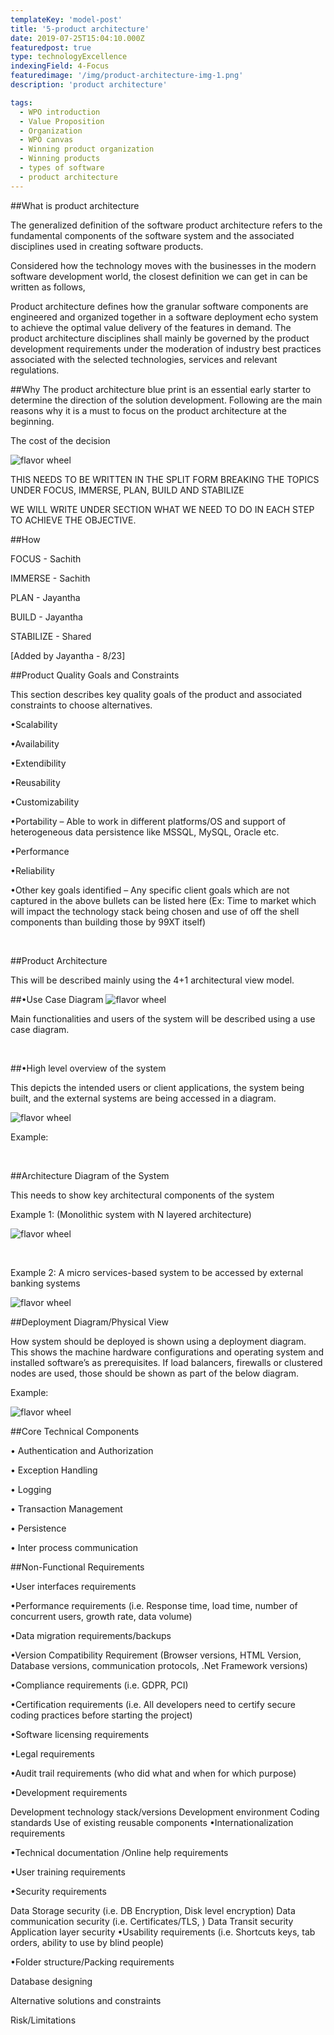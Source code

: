 ```yaml
---
templateKey: 'model-post'
title: '5-product architecture'
date: 2019-07-25T15:04:10.000Z
featuredpost: true
type: technologyExcellence
indexingField: 4-Focus
featuredimage: '/img/product-architecture-img-1.png'
description: 'product architecture'

tags:
  - WPO introduction
  - Value Proposition
  - Organization
  - WPO canvas
  - Winning product organization
  - Winning products
  - types of software
  - product architecture
---
```


##What is product architecture


The generalized definition of the software product architecture refers to the fundamental components of the software system and the associated disciplines used in creating software products.



Considered how the technology moves with the businesses in the modern software development world, the closest definition we can get in can be written as follows,



Product architecture defines how the granular software components are engineered and organized together in a software deployment echo system to achieve the optimal value delivery of the features in demand. The product architecture disciplines shall mainly be governed by the product development requirements under the moderation of industry best practices associated with the selected technologies, services and relevant regulations.



##Why
The product architecture blue print is an essential early starter to determine the direction of the solution development. Following are the main reasons why it is a must to focus on the product architecture at the beginning.



The cost of the decision

![flavor wheel](/img/product-architecture-img-1.png)




THIS NEEDS TO BE WRITTEN IN THE SPLIT FORM BREAKING THE TOPICS UNDER FOCUS, IMMERSE, PLAN, BUILD AND STABILIZE

WE WILL WRITE UNDER <HOW> SECTION WHAT WE NEED TO DO IN EACH STEP TO ACHIEVE THE OBJECTIVE.



##How


FOCUS - Sachith

IMMERSE - Sachith

PLAN - Jayantha

BUILD - Jayantha

STABILIZE - Shared



[Added by Jayantha - 8/23] 



##Product Quality Goals and Constraints

This section describes key quality goals of the product and associated constraints to choose alternatives.



•Scalability

•Availability

•Extendibility

•Reusability 

•Customizability

•Portability – Able to work in different platforms/OS and support of heterogeneous data persistence like MSSQL, MySQL, Oracle etc.

•Performance

•Reliability 

•Other key goals identified – Any specific client goals which are not captured in the above bullets can be listed here (Ex: Time to market which will impact the technology stack being chosen and use of off the shell components than building those by 99XT itself)



 

##Product Architecture

This will be described mainly using the 4+1 architectural view model.



##•Use Case Diagram
![flavor wheel](/img/product-architecture-img-2.png)


Main functionalities and users of the system will be described using a use case diagram.



 



 

##•High level overview of the system

This depicts the intended users or client applications, the system being built, and the external systems are being accessed in a diagram.

![flavor wheel](/img/product-architecture-img-3.png)

Example:

 



 



##Architecture Diagram of the System

This needs to show key architectural components of the system

Example 1: (Monolithic system with N layered architecture)

 ![flavor wheel](/img/product-architecture-img-4.png)



 

Example 2: A micro services-based system to be accessed by external banking systems

 ![flavor wheel](/img/product-architecture-img-5.png)



##Deployment Diagram/Physical View

How system should be deployed is shown using a deployment diagram. This shows the machine hardware configurations and operating system and installed software’s as prerequisites. If load balancers, firewalls or clustered nodes are used, those should be shown as part of the below diagram.

Example:

 ![flavor wheel](/img/product-architecture-img-6.png)





##Core Technical Components

•	Authentication and Authorization

•	Exception Handling

•	Logging

•	Transaction Management

•	Persistence

•	Inter process communication







##Non-Functional Requirements



•User interfaces requirements

•Performance requirements (i.e. Response time, load time, number of concurrent users, growth rate, data volume)

•Data migration requirements/backups

•Version Compatibility Requirement (Browser versions, HTML Version, Database versions, communication protocols, .Net Framework versions)

•Compliance requirements (i.e. GDPR, PCI)

•Certification requirements (i.e. All developers need to certify secure coding practices before starting the project)

•Software licensing requirements

•Legal requirements 

•Audit trail requirements (who did what and when for which purpose)

•Development requirements 

Development technology stack/versions
Development environment 
Coding standards 
Use of existing reusable components
•Internationalization requirements

•Technical documentation /Online help requirements

•User training requirements 

•Security requirements

Data Storage security (i.e. DB Encryption, Disk level encryption)
Data communication security (i.e. Certificates/TLS, )
Data Transit security 
Application layer security
•Usability requirements (i.e. Shortcuts keys, tab orders, ability to use by blind people)

•Folder structure/Packing requirements



Database designing

Alternative solutions and constraints

Risk/Limitations

